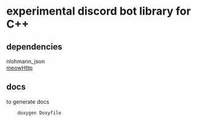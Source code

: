 # experimental discord bot library for C++
## dependencies
nlohmann_json<br>
[meowHttp](https://github.com/maukkis/meowHttp)

## docs
to generate docs
```
    doxygen Doxyfile
```
